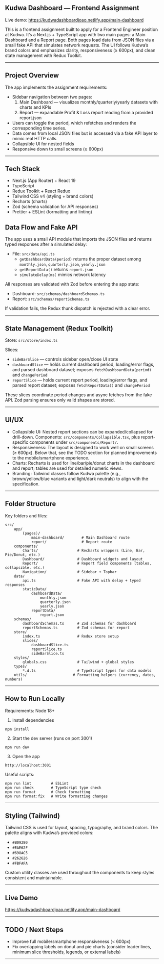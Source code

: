 ## Kudwa Dashboard — Frontend Assignment

Live demo: https://kudwadashboardjoao.netlify.app/main-dashboard

This is a frontend assignment built to apply for a Frontend Engineer position at Kudwa. It’s a Next.js + TypeScript app with two main pages: a Main Dashboard and a Report page. Both pages load data from JSON files via a small fake API that simulates network requests. The UI follows Kudwa’s brand colors and emphasizes clarity, responsiveness (≥ 600px), and clean state management with Redux Toolkit.

---

## Project Overview

The app implements the assignment requirements:

- Sidebar navigation between two pages:
  1.  Main Dashboard — visualizes monthly/quarterly/yearly datasets with charts and KPIs
  2.  Report — expandable Profit & Loss report reading from a provided report.json
- Users can toggle the period, which refetches and renders the corresponding time series.
- Data comes from local JSON files but is accessed via a fake API layer to mimic real HTTP calls.
- Collapsible UI for nested fields
- Responsive down to small screens (≥ 600px)

---

## Tech Stack

- Next.js (App Router) + React 19
- TypeScript
- Redux Toolkit + React Redux
- Tailwind CSS v4 (styling + brand colors)
- Recharts (charts)
- Zod (schema validation for API responses)
- Prettier + ESLint (formatting and linting)

## Data Flow and Fake API

The app uses a small API module that imports the JSON files and returns typed responses after a simulated delay:

- File: `src/data/api.ts`
  - `getDashboardData(period)` returns the proper dataset among `monthly.json`, `quarterly.json`, `yearly.json`
  - `getReportData()` returns `report.json`
  - `simulateDelay(ms)` mimics network latency

All responses are validated with Zod before entering the app state:

- Dashboard: `src/schemas/dashboardSchemas.ts`
- Report: `src/schemas/reportSchemas.ts`

If validation fails, the Redux thunk dispatch is rejected with a clear error.

---

## State Management (Redux Toolkit)

Store: `src/store/index.ts`

Slices:

- `sideBarSlice` — controls sidebar open/close UI state
- `dashboardSlice` — holds current dashboard period, loading/error flags, and parsed dashboard dataset; exposes `fetchDashboardData(period)` and `changePeriod`
- `reportSlice` — holds current report period, loading/error flags, and parsed report dataset; exposes `fetchReportData()` and `changePeriod`

These slices coordinate period changes and async fetches from the fake API. Zod parsing ensures only valid shapes are stored.

---

## UI/UX

- Collapsible UI: Nested report sections can be expanded/collapsed for drill-down. Components: `src/components/Collapsible.tsx`, plus report-specific components under `src/components/Report/`.
- Responsiveness: The layout is designed to work well on small screens (≥ 600px). Below that, see the TODO section for planned improvements to the mobile/smartphone experience.
- Charts: Recharts is used for line/bar/pie/donut charts in the dashboard and report; tables are used for detailed numeric views.
- Branding: Tailwind classes follow Kudwa palette (e.g., brown/yellow/blue variants and light/dark neutrals) to align with the specification.

---

## Folder Structure

Key folders and files:

```
src/
	app/
		(pages)/
			main-dashboard/        # Main Dashboard route
			report/                # Report route
	components/
		Charts/                  # Recharts wrappers (Line, Bar, Pie/Donut, etc.)
		Dashboard/               # Dashboard widgets and layout
		Report/                  # Report field components (tables, collapsible, etc.)
		Navigation/              # Sidebar + Topbar
	data/
		api.ts                   # Fake API with delay + typed responses
		staticData/
			dashboardData/
				monthly.json
				quarterly.json
				yearly.json
			reportData/
				report.json
	schemas/
		dashboardSchemas.ts      # Zod schemas for dashboard
		reportSchemas.ts         # Zod schemas for report
	store/
		index.ts                 # Redux store setup
		slices/
			dashboardSlice.ts
			reportSlice.ts
			sideBarSlice.ts
	styles/
		globals.css              # Tailwind + global styles
	types/
		*.d.ts                   # TypeScript types for data models
	utils/                     # Formatting helpers (currency, dates, numbers)
```

---

## How to Run Locally

Requirements: Node 18+

1. Install dependencies

```
npm install
```

2. Start the dev server (runs on port 3001)

```
npm run dev
```

3. Open the app

```
http://localhost:3001
```

Useful scripts:

```
npm run lint         # ESLint
npm run check        # TypeScript type check
npm run format       # Check formatting
npm run format:fix   # Write formatting changes
```

---

## Styling (Tailwind)

Tailwind CSS is used for layout, spacing, typography, and brand colors. The palette aligns with Kudwa’s provided colors:

- `#B09280`
- `#EAE62F`
- `#698AC5`
- `#262626`
- `#FBFAFA`

Custom utility classes are used throughout the components to keep styles consistent and maintainable.

---

## Live Demo

https://kudwadashboardjoao.netlify.app/main-dashboard

---

## TODO / Next Steps

- Improve full mobile/smartphone responsiveness (< 600px)
- Fix overlapping labels on donut and pie charts (consider leader lines, minimum slice thresholds, legends, or external labels)

---
